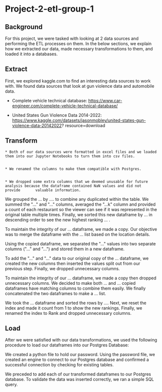 # Project-2-etl-group-1

## Background

For this project, we were tasked with looking at 2 data sources and performing the ETL processes on them. In the below sections, we explain how we extracted our data, made necessary transformations to them, and loaded it into a databases.


## Extract

First, we explored kaggle.com to find an interesting data sources to work with. We found data sources that look at gun violence data and automobile data.

* Complete vehicle technical database:  https://www.car-engineer.com/complete-vehicle-technical-database/ 
    
* United States Gun Violence Data 2014-2022: https://www.kaggle.com/datasets/jasonmobley/united-states-gun-violence-data-20142022? resource=download



## Transform

    * Both of our data sources were formatted in excel files and we loaded them into our Jupyter Notebooks to turn them into csv files.


    * We renamed the columns to make them compatible with Postgres.


    * We dropped some extra columns that we deemed unusable for future analysis because the dataframe contained NaN values and did not provide       valuable information.


We grouped the ... by .... to combine any duplicated within the table. We summed the "..." and "..." columns, averaged the "...k" column and provided a count of each restaurant so the viewer can see if it was represented in the original table multiple times. Finally, we sorted this new dataframe by ... in descending order to see the new highest ranking ... .


To maintain the integrity of our ... dataframe, we made a copy. Our objective was to merge the dataframe with the ... list based on the location details.


Using the copied dataframe, we separated the "..." values into two separate columns ("..." and "...") and stored them in a new dataframe.


To add the "..." and "..." data to our original copy of the ... dataframe, we created the new columns then inserted the values split out from our previous step. Finally, we dropped unnecessary columns.


To maintain the integrity of our ... dataframe, we made a copy then dropped unnecessary columns. We decided to make both ... and ... copied dataframes have matching columns to combine them easily. We finally concatenated the two dataframes to make a ... list.


We took the ... dataframe and sorted the rows by .... Next, we reset the index and made it count from 1 to show the new rankings. Finally, we renamed the index to Rank and dropped unnecessary columns.

## Load


After we were satisfied with our data transformations, we used the following procedure to load our dataframes into our Postgres Database:

We created a python file to hold our password. Using the password file, we created an engine to connect to our Postgres database and confirmed a successful connection by checking for existing tables.


We preceded to add each of our transformed dataframes to our Postgres database. To validate the data was inserted correctly, we ran a simple SQL query.
